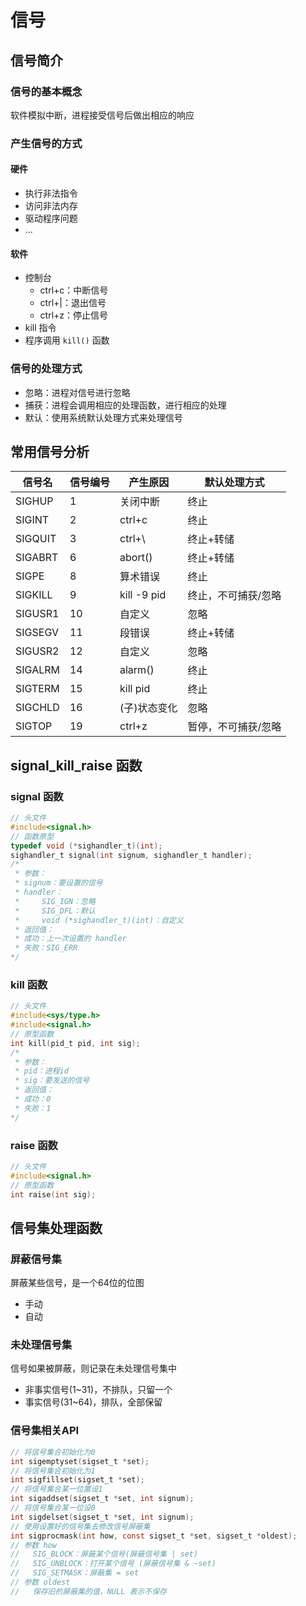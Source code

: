 # 信号

## 信号简介

### 信号的基本概念

软件模拟中断，进程接受信号后做出相应的响应

### 产生信号的方式

#### 硬件

- 执行非法指令
- 访问非法内存
- 驱动程序问题
- ...

#### 软件

- 控制台
  - ctrl+c：中断信号
  - ctrl+|：退出信号
  - ctrl+z：停止信号
- kill 指令
- 程序调用 `kill()` 函数

### 信号的处理方式

- 忽略：进程对信号进行忽略
- 捕获：进程会调用相应的处理函数，进行相应的处理
- 默认：使用系统默认处理方式来处理信号

## 常用信号分析

| 信号名     | 信号编号 | 产生原因        | 默认处理方式     |
| ------- | ---- | ----------- | ---------- |
| SIGHUP  | 1    | 关闭中断        | 终止         |
| SIGINT  | 2    | ctrl+c      | 终止         |
| SIGQUIT | 3    | ctrl+\\     | 终止+转储      |
| SIGABRT | 6    | abort()     | 终止+转储      |
| SIGPE   | 8    | 算术错误        | 终止         |
| SIGKILL | 9    | kill -9 pid | 终止，不可捕获/忽略 |
| SIGUSR1 | 10   | 自定义         | 忽略         |
| SIGSEGV | 11   | 段错误         | 终止+转储      |
| SIGUSR2 | 12   | 自定义         | 忽略         |
| SIGALRM | 14   | alarm()     | 终止         |
| SIGTERM | 15   | kill pid    | 终止         |
| SIGCHLD | 16   | (子)状态变化     | 忽略         |
| SIGTOP  | 19   | ctrl+z      | 暂停，不可捕获/忽略 |

## signal_kill_raise 函数

### signal 函数

```c
// 头文件 
#include<signal.h>
// 函数原型
typedef void (*sighandler_t)(int);
sighandler_t signal(int signum, sighandler_t handler);
/*
 * 参数：
 * signum：要设置的信号
 * handler：
 *     SIG_IGN：忽略
 *     SIG_DFL：默认
 *     void (*sighandler_t)(int)：自定义
 * 返回值：
 * 成功：上一次设置的 handler
 * 失败：SIG_ERR
*/
```

### kill 函数

```c
// 头文件
#include<sys/type.h>
#include<signal.h>
// 原型函数
int kill(pid_t pid, int sig);
/* 
 * 参数：
 * pid：进程id
 * sig：要发送的信号
 * 返回值：
 * 成功：0
 * 失败：1
*/ 
```

### raise 函数

```c
// 头文件
#include<signal.h>
// 原型函数
int raise(int sig);
```

## 信号集处理函数

### 屏蔽信号集

屏蔽某些信号，是一个64位的位图

- 手动
- 自动

### 未处理信号集

信号如果被屏蔽，则记录在未处理信号集中

- 非事实信号(1~31)，不排队，只留一个
- 事实信号(31~64)，排队，全部保留

### 信号集相关API

```c
// 将信号集合初始化为0
int sigemptyset(sigset_t *set);
// 将信号集合初始化为1
int sigfillset(sigset_t *set);
// 将信号集合某一位置设1
int sigaddset(sigset_t *set, int signum);
// 将信号集合某一位设0
int sigdelset(sigset_t *set, int signum);
// 使用设置好的信号集去修改信号屏蔽集
int sigprocmask(int how, const sigset_t *set, sigset_t *oldest);
// 参数 how
//   SIG_BLOCK：屏蔽某个信号(屏蔽信号集 | set)
//   SIG_UNBLOCK：打开某个信号 (屏蔽信号集 & ~set)
//   SIG_SETMASK：屏蔽集 = set
// 参数 oldest
//   保存旧的屏蔽集的值，NULL 表示不保存
```
